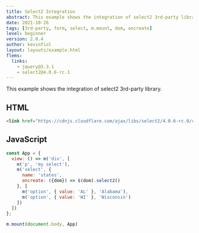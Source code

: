 ```yaml
---
title: Select2 Integration
abstract: This example shows the integration of select2 3rd-party library.
date: 2021-10-26
tags: [3rd-party, form, select, m.mount, dom, oncreate]
level: beginner
version: 2.0.4
author: kevinfiol
layout: layouts/example.html
flems:
  links:
    - jquery@3.3.1
    - select2@4.0.6-rc.1
---
```


This example shows the integration of select2 3rd-party library.

## HTML

~~~html
<link href="https://cdnjs.cloudflare.com/ajax/libs/select2/4.0.6-rc.0/css/select2.min.css" rel="stylesheet" />
~~~

## JavaScript

~~~js
const App = {
  view: () => m('div', [
    m('p', 'my select'),
    m('select', {
      name: 'states',
      oncreate: ({dom}) => $(dom).select2()
    }, [
      m('option', { value: 'AL' }, 'Alabama'),
      m('option', { value: 'WI' }, 'Wisconsin')
    ])
  ])
};

m.mount(document.body, App)
~~~
